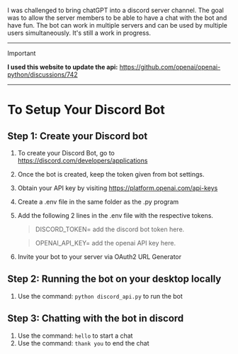 
 I was challenged to bring chatGPT into a discord server channel.
 The goal was to allow the server members to be able to have a chat with the bot and have fun.
 The bot can work in multiple servers and can be used by multiple users simultaneously.
 It's still a work in progress.

---
> [!IMPORTANT]
> **I used this website to update the api:**
> https://github.com/openai/openai-python/discussions/742

---
# To Setup Your Discord Bot
## Step 1: Create your Discord bot

1. To create your Discord Bot, go to https://discord.com/developers/applications
2. Once the bot is created, keep the token given from bot settings.
3. Obtain your API key by visiting https://platform.openai.com/api-keys
4. Create a .env file in the same folder as the .py program
5. Add the following 2 lines in the .env file with the respective tokens.
   > DISCORD_TOKEN= add the discord bot token here.

   > OPENAI_API_KEY= add the openai API key here.
6. Invite your bot to your server via OAuth2 URL Generator

## Step 2: Running the bot on your desktop locally
1. Use the command: `python discord_api.py` to run the bot


## Step 3: Chatting with the bot in discord
1. Use the command: `hello` to start a chat
2. Use the command: `thank you` to end the chat
